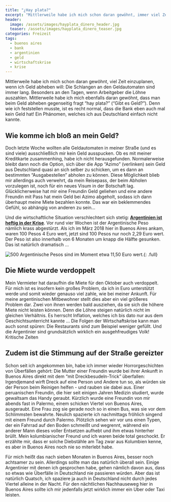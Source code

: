 ```yaml
---
title: "¿Hay plata?"
excerpt: "Mittlerweile habe ich mich schon daran gewöhnt, immer viel Zeit beim Geld abheben einzuplanen. Ebenfalls habe ich mich an die Frage: Hay plata? gewöhnt... Denn hier ist es normal, dass die Bank eben auch mal kein Geld hat."
header:
  image: /assets/images/hayplata_dinero_header.jpg
  teaser: /assets/images/hayplata_dinero_teaser.jpg
categories: Freizeit
tags:
  - buenos aires
  - bank
  - argentinien
  - geld
  - wirtschaftskrise
  - krise
---
```



Mittlerweile habe ich mich schon daran gewöhnt, viel Zeit einzuplanen, wenn ich Geld abheben will: Die Schlangen an den Geldautomaten sind immer lang. Besonders an den Tagen, wenn Arbeitgeber die Löhne auszahlen.
Mittlerweile habe ich mich ebenfalls daran gewöhnt, dass man beim Geld abheben gegenseitig fragt “hay plata?” (“Gibt es Geld?”). Denn wie ich feststellen musste, ist es recht normal, dass die Bank eben auch mal kein Geld hat! Ein Phänomen, welches ich aus Deutschland einfach nicht kannte.

## Wie komme ich bloß an mein Geld?
Doch letzte Woche wollten alle Geldautomaten in meiner Straße (und es sind viele) ausschließlich mir kein Geld ausspucken. Ob es mit meiner Kreditkarte zusammenhing, habe ich nicht herausgefunden. 
Normalerweise bleibt dann noch die Option, sich über die App “Azimo” (verlinken) sein Geld aus Deutschland quasi an sich selber zu schicken, um  es dann an bestimmten “Ausgabestellen” abholen zu können. Diese Möglichkeit blieb mir allerdings auch verwehrt, da mein Reisepass, der beim Abholen vorzulegen ist, noch für ein neues Visum in der Botschaft lag. 
Glücklicherweise hat mir eine Freundin Geld geliehen und eine andere Freundin mit Pass hat mein Geld bei Azimo abgeholt, sodass ich dann überhaupt meine Miete bezahlen konnte. Das war  ein beklemmendes Gefühl, so abhängig von anderen zu sein...

Und die wirtschaftliche Situation verschlechtert sich stetig: [**Argentinien ist heftig in der Krise**](https://www.zeit.de/wirtschaft/2018-09/argentinien-mauricio-macri-krise-inflation). Vor rund vier Wochen ist der Argentinische Peso nämlich krass abgestürzt. Als ich im März 2018 hier in Buenos Aires ankam, waren 100 Pesos 4 Euro wert, jetzt sind 100 Pesos nur noch 2,29 Euro wert. Der Peso ist also innerhalb von 6 Monaten  um knapp die Hälfte gesunken. Das ist natürlich dramatisch …

![500 Argentinische Pesos sind im Moment etwa 11,50 Euro wert.]({{"/assets/images/hayplata_dinero_large.jpg"}}){: .full}

## Die Miete wurde verdoppelt
Mein Vermieter hat daraufhin die Miete für den Oktober auch verdoppelt. 
Für mich ist es insofern kein großes Problem, da ich in Euro unterstützt werde und somit wieder genauso viel zahle, wie bei meiner Ankunft. Für meine argentinischen Mitbewohner stellt dies aber ein viel größeres Problem dar. Zwei von ihnen werden bald ausziehen, da sie sich die höhere Miete nicht leisten können. Denn die Löhne steigen natürlich nicht im gleichen Verhältnis. Es herrscht Inflation, welches ich bis dato nur aus dem Geschichtsunterricht kannte …
Die Folgen der Wirtschaftskrise kann man auch sonst spüren: Die Restaurants sind zum Beispiel weniger gefüllt. Und die Argentinier sind grundsätzlich wirklich ein ausgehfreudiges Volk!
Kritische Zeiten

## Zudem ist die Stimmung auf der Straße gereizter
Schon seit ich angekommen bin, habe ich immer wieder Horrorgeschichten von Überfällen gehört: Die Mutter einer Freundin wurde bei ihrer Ankunft in Buenos Aires  direkt mit dem “mit Dreckbesudeln-Trick” überfallen: Irgendjemand  wirft Dreck auf eine Person  und Andere tun so, als würden sie der Person beim Reinigen helfen - und rauben sie dabei aus. Einer peruanischen Freundin, die hier seit einigen Jahren Medizin studiert, wurde gewaltsam das Handy geraubt. Kürzlich wurde eine Freundin von mir abends fast in Palermo, einem schicken Viertel von Buenos Aires, ausgeraubt. Eine Frau zog sie gerade noch so in einen Bus, was sie vor dem Schlimmsten bewahrte. 
Neulich spazierte ich nachmittags fröhlich singend mit einem Freund durch Palermo. Plötzlich sehen wir vor uns einen Typen, der ein Fahrrad auf den Boden schmeißt und wegrennt, während ein anderer Mann dieses voller Entsetzen aufhebt und ihm etwas hinterher brüllt. Mein kolumbianischer Freund und ich waren beide total geschockt. Er erzählte mir, dass er solche Diebstähle am Tag zwar aus Kolumbien kenne, es aber in Buenos Aires noch nie so miterlebt habe.

Für mich heißt das nach sieben Monaten in Buenos Aires, besser noch achtsamer zu sein. Allerdings sollte man das natürlich überall sein. Einige Argentinier mit denen ich gesprochen habe, gehen nämlich davon aus, dass so etwas wie Überfälle in Deutschland nie passieren würden. Aber das ist natürlich Quatsch, ich spaziere ja auch in Deutschland nicht durch jedes Viertel alleine in der Nacht. 
Für den nächtlichen Nachhauseweg hier in Buenos Aires sollte ich mir jedenfalls jetzt wirklich immer ein Uber oder Taxi leisten. 



